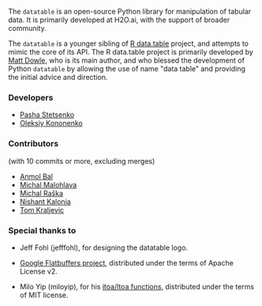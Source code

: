 <!--
  Copyright 2018 H2O.ai

  Licensed under the Apache License, Version 2.0 (the "License");
  you may not use this file except in compliance with the License.
  You may obtain a copy of the License at

      http://www.apache.org/licenses/LICENSE-2.0

  Unless required by applicable law or agreed to in writing, software
  distributed under the License is distributed on an "AS IS" BASIS,
  WITHOUT WARRANTIES OR CONDITIONS OF ANY KIND, either express or implied.
  See the License for the specific language governing permissions and
  limitations under the License.
-->

The `datatable` is an open-source Python library for manipulation of tabular
data. It is primarily developed at H2O.ai, with the support of broader
community.

The `datatable` is a younger sibling of [R data.table][] project, and attempts
to mimic the core of its API. The R data.table project is primarily developed by
[Matt Dowle][], who is its main author, and who blessed the development of
Python `datatable` by allowing the use of name "data table" and providing the
initial advice and direction.


### Developers

- [Pasha Stetsenko][]
- [Oleksiy Kononenko][]


### Contributors
(with 10 commits or more, excluding merges)

- [Anmol Bal][]
- [Michal Malohlava][]
- [Michal Raška][]
- [Nishant Kalonia][]
- [Tom Kraljevic][]


### Special thanks to

- Jeff Fohl (jefffohl), for designing the datatable logo.

- [Google Flatbuffers project][], distributed under the terms of
  Apache License v2.

- Milo Yip (miloyip), for his [itoa/ltoa functions][], distributed under the
  terms of MIT license.


[anmol bal]: https://github.com/abal5
[matt dowle]: https://github.com/mattdowle
[michal malohlava]: https://github.com/mmalohlava
[michal raška]: https://github.com/michal-raska
[nishant kalonia]: https://github.com/nkalonia1
[oleksiy kononenko]: https://github.com/oleksiyskononenko
[pasha stetsenko]: https://github.com/st-pasha
[tom kraljevic]: https://github.com/tomkraljevic

[google flatbuffers project]: https://github.com/google/flatbuffers
[itoa/ltoa functions]: https://github.com/miloyip/itoa-benchmark/blob/master/src/branchlut2.cpp
[r data.table]: https://github.com/Rdatatable/data.table
